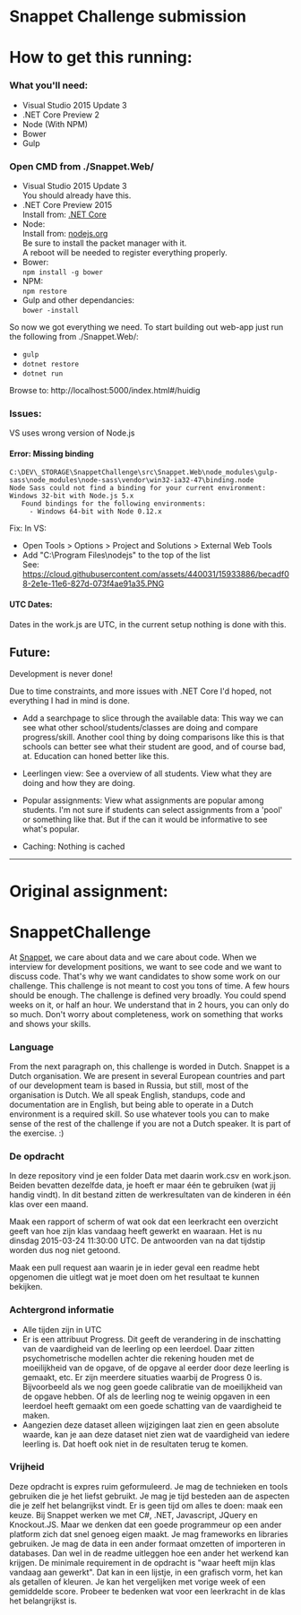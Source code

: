 # Snappet Challenge submission

# How to get this running:

### What you'll need:

 - Visual Studio 2015 Update 3
 - .NET Core Preview 2
 - Node (With NPM)
 - Bower
 - Gulp
 
### Open CMD from ./Snappet.Web/

 - Visual Studio 2015 Update 3  
   You should already have this.
 - .NET Core Preview 2015  
   Install from: [.NET Core](https://www.microsoft.com/net/core#windows)
 - Node:  
   Install from: [nodejs.org](https://nodejs.org/en/)  
   Be sure to install the packet manager with it.  
   A reboot will be needed to register everything properly.
 - Bower:  
   `npm install -g bower`
 - NPM:  
   `npm restore`
 - Gulp and other dependancies:  
   `bower -install`
   
So now we got everything we need. To start building out web-app just run the following from ./Snappet.Web/:

- `gulp`
- `dotnet restore`
- `dotnet run`

Browse to: http://localhost:5000/index.html#/huidig

### Issues:

VS uses wrong version of Node.js

#### Error: Missing binding
```
C:\DEV\_STORAGE\SnappetChallenge\src\Snappet.Web\node_modules\gulp-sass\node_modules\node-sass\vendor\win32-ia32-47\binding.node  
Node Sass could not find a binding for your current environment: Windows 32-bit with Node.js 5.x
   Found bindings for the following environments:
     - Windows 64-bit with Node 0.12.x
```
   
   Fix:
   In VS:
   
- Open Tools > Options > Project and Solutions > External Web Tools
- Add "C:\Program Files\nodejs" to the top of the list  
  See: https://cloud.githubusercontent.com/assets/440031/15933886/becadf08-2e1e-11e6-827d-073f4ae91a35.PNG


#### UTC Dates:
   Dates in the work.js are UTC, in the current setup nothing is done with this.

## Future:

Development is never done!

Due to time constraints, and more issues with .NET Core I'd hoped, not everything I had in mind is done.

 - Add a searchpage to slice through the available data:
   This way we can see what other school/students/classes are doing and compare progress/skill.
   Another cool thing by doing comparisons like this is that schools can better see what their student are good,
   and of course bad, at. Education can honed better like this.
   
 - Leerlingen view:
   See a overview of all students. View what they are doing and how they are doing.
   
 - Popular assignments:
   View what assignments are popular among students.
   I'm not sure if students can select assignments from a 'pool' or something like that. But if the can it would be informative to
   see what's popular.
   
 - Caching:
   Nothing is cached
---   
# Original assignment:

# SnappetChallenge
At [Snappet](http://www.snappet.org), we care about data and we care about code. When we interview for development positions, we want to see code and we want to discuss code. That's why we want candidates to show some work on our challenge. This challenge is not meant to cost you tons of time. A few hours should be enough. The challenge is defined very broadly. You could spend weeks on it, or half an hour. We understand that in 2 hours, you can only do so much. Don't worry about completeness, work on something that works and shows your skills.

### Language
From the next paragraph on, this challenge is worded in Dutch. Snappet is a Dutch organisation. We are present in several European countries and part of our development team is based in Russia, but still, most of the organisation is Dutch. We all speak English, standups, code and documentation are in English, but being able to operate in a Dutch environment is a required skill. So use whatever tools you can to make sense of the rest of the challenge if you are not a Dutch speaker. It is part of the exercise. :)

### De opdracht
In deze repository vind je een folder Data met daarin work.csv en work.json. Beiden bevatten dezelfde data, je hoeft er maar één te gebruiken (wat jij handig vindt). In dit bestand zitten de werkresultaten van de kinderen in één klas over een maand. 

Maak een rapport of scherm of wat ook dat een leerkracht een overzicht geeft van hoe zijn klas vandaag heeft gewerkt en waaraan. Het is nu dinsdag 2015-03-24 11:30:00 UTC. De antwoorden van na dat tijdstip worden dus nog niet getoond.

Maak een pull request aan waarin je in ieder geval een readme hebt opgenomen die uitlegt wat je moet doen om het resultaat te kunnen bekijken.

### Achtergrond informatie
- Alle tijden zijn in UTC
- Er is een attribuut Progress. Dit geeft de verandering in de inschatting van de vaardigheid van de leerling op een leerdoel. Daar zitten psychometrische modellen achter die rekening houden met de moeilijkheid van de opgave, of de opgave al eerder door deze leerling is gemaakt, etc. Er zijn meerdere situaties waarbij de Progress 0 is. Bijvoorbeeld als we nog geen goede calibratie van de moeilijkheid van de opgave hebben. Of als de leerling nog te weinig opgaven in een leerdoel heeft gemaakt om een goede schatting van de vaardigheid te maken.
- Aangezien deze dataset alleen wijzigingen laat zien en geen absolute waarde, kan je aan deze dataset niet zien wat de vaardigheid van iedere leerling is. Dat hoeft ook niet in de resultaten terug te komen.

### Vrijheid
Deze opdracht is expres ruim geformuleerd. Je mag de technieken en tools gebruiken die je het liefst gebruikt. Je mag je tijd besteden aan de aspecten die je zelf het belangrijkst vindt. Er is geen tijd om alles te doen: maak een keuze. Bij Snappet werken we met C#, .NET, Javascript, JQuery en Knockout.JS. Maar we denken dat een goede programmeur op een ander platform zich dat snel genoeg eigen maakt. 
Je mag frameworks en libraries gebruiken. Je mag de data in een ander formaat omzetten of importeren in databases. Dan wel in de readme uitleggen hoe een ander het werkend kan krijgen.
De minimale requirement in de opdracht is "waar heeft mijn klas vandaag aan gewerkt". Dat kan in een lijstje, in een grafisch vorm, het kan als getallen of kleuren. Je kan het vergelijken met vorige week of een gemiddelde score. Probeer te bedenken wat voor een leerkracht in de klas het belangrijkst is.
